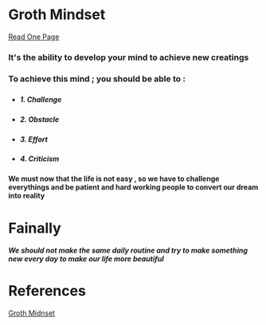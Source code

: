 #      Groth Mindset
[Read One Page](read01)
### It's the ability to develop your mind to achieve new creatings 
### To achieve this mind ; you should be able to :
###                     
- ***1. Challenge***
###                 
-  ***2. Obstacle***
###                 
- ***3. Effort***
###                 
- ***4. Criticism***
###
#### We must now that the life is not easy , so we have to challenge everythings and be patient and hard working people to convert our dream into reality 

#      Fainally
##### We should not make the same daily routine and try to make something new every day to make our life more beautiful



#      References
[Groth Midnset](https://www.atlassian.com/blog/inside-atlassian/growth-mindset)
